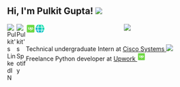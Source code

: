 <h2> Hi, I'm Pulkit Gupta! <img src="https://media.giphy.com/media/26Fxy3Iz1ari8oytO/giphy.gif" width="50"></h2>
<img align='right' src="https://media.giphy.com/media/9rtpurjbqiqZXbBBet/giphy.gif" width="230">
<a href="https://www.linkedin.com/in/pulkitgupta2k/">
  <img align="left" alt="Pulkit's LinkedIN" width="22px" src="https://raw.githubusercontent.com/peterthehan/peterthehan/master/assets/linkedin.svg" />
</a>
<a href="https://open.spotify.com/user/pemb40tmnj063x7sij8u2he1y">
  <img align="left" alt="Pulkit's Spotify" width="22px" src="https://raw.githubusercontent.com/peterthehan/peterthehan/master/assets/spotify.svg" />
</a>
<a href="https://www.upwork.com/freelancers/~01ade1858fedd50ace/">
  <img align="left" alt="Pulkit's Freelance Profile" width="22px" src="upwork.png" />
</a>
<a href="https://pulkitgupta2k.in">
  <img align="left" alt="Pulkit's Website" width="22px" src="web.png" />
</a>

</br></br>
<p>
  Technical undergraduate Intern at <a href="http://www.cisco.com">Cisco Systems </a><img src="https://media.giphy.com/media/bNMTBMppGo8XWOzvzd/giphy.gif" width="40">
<br>
  Freelance Python developer at <a href="https://www.upwork.com/freelancers/~01ade1858fedd50ace/">Upwork </a><img src="upwork.png" width="20">
</p>
<!--
**pulkitgupta2k/pulkitgupta2k** is a ✨ _special_ ✨ repository because its `README.md` (this file) appears on your GitHub profile.

Here are some ideas to get you started:

- 🔭 I’m currently working on ...
- 🌱 I’m currently learning ...
- 👯 I’m looking to collaborate on ...
- 🤔 I’m looking for help with ...
- 💬 Ask me about ...
- 📫 How to reach me: ...
- 😄 Pronouns: ...
- ⚡ Fun fact: ...
-->
